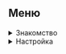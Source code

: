 ## Меню

<details>
  <summary>Знакомство</summary>

- [Введение](docs/GettingStarted.md#знакомство)
- [Установка](docs/GettingStarted.md#установка)
</details>

<details>
  <summary>Настройка</summary>

- [Настройка](docs/Settings.md)
</details>
